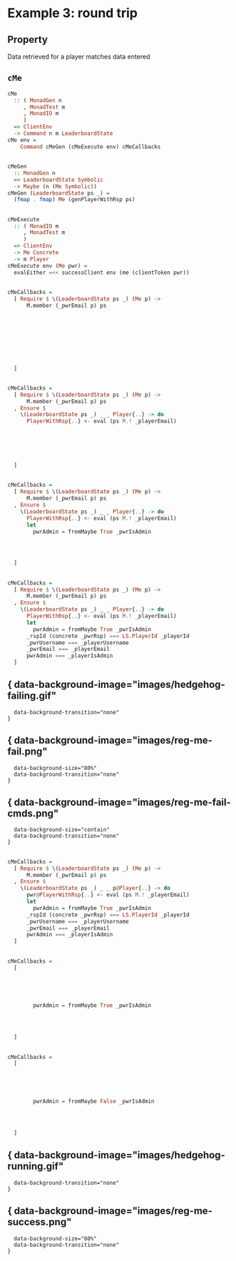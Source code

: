 # Example 3: round trip

## Property

Data retrieved for a player matches data entered

## `cMe`

```haskell
cMe
  :: ( MonadGen n
     , MonadTest m
     , MonadIO m
     )
  => ClientEnv
  -> Command n m LeaderboardState
cMe env =
    Command cMeGen (cMeExecute env) cMeCallbacks
```

##

```haskell
cMeGen
  :: MonadGen n
  => LeaderboardState Symbolic
  -> Maybe (n (Me Symbolic))
cMeGen (LeaderboardState ps _) =
  (fmap . fmap) Me (genPlayerWithRsp ps)
```

##

```haskell
cMeExecute
  :: ( MonadIO m
     , MonadTest m
     )
  => ClientEnv
  -> Me Concrete
  -> m Player
cMeExecute env (Me pwr) =
  evalEither =<< successClient env (me (clientToken pwr))
```

##

```haskell
cMeCallbacks =
  [ Require $ \(LeaderboardState ps _) (Me p) ->
      M.member (_pwrEmail p) ps









  ]
```

##

```haskell
cMeCallbacks =
  [ Require $ \(LeaderboardState ps _) (Me p) ->
      M.member (_pwrEmail p) ps
  , Ensure $
    \(LeaderboardState ps _) _ _ Player{..} -> do
      PlayerWithRsp{..} <- eval (ps M.! _playerEmail)






  ]
```

##

```haskell
cMeCallbacks =
  [ Require $ \(LeaderboardState ps _) (Me p) ->
      M.member (_pwrEmail p) ps
  , Ensure $
    \(LeaderboardState ps _) _ _ Player{..} -> do
      PlayerWithRsp{..} <- eval (ps M.! _playerEmail)
      let
        pwrAdmin = fromMaybe True _pwrIsAdmin




  ]
```

##

```haskell
cMeCallbacks =
  [ Require $ \(LeaderboardState ps _) (Me p) ->
      M.member (_pwrEmail p) ps
  , Ensure $
    \(LeaderboardState ps _) _ _ Player{..} -> do
      PlayerWithRsp{..} <- eval (ps M.! _playerEmail)
      let
        pwrAdmin = fromMaybe True _pwrIsAdmin
      _rspId (concrete _pwrRsp) === LS.PlayerId _playerId
      _pwrUsername === _playerUsername
      _pwrEmail === _playerEmail
      pwrAdmin === _playerIsAdmin
  ]
```

## { data-background-image="images/hedgehog-failing.gif"
      data-background-transition="none"
    }

## { data-background-image="images/reg-me-fail.png"
      data-background-size="80%"
      data-background-transition="none"
    }

## { data-background-image="images/reg-me-fail-cmds.png"
      data-background-size="contain"
      data-background-transition="none"
    }

##

```haskell
cMeCallbacks =
  [ Require $ \(LeaderboardState ps _) (Me p) ->
      M.member (_pwrEmail p) ps
  , Ensure $
    \(LeaderboardState ps _) _ _ p@Player{..} -> do
      pwr@PlayerWithRsp{..} <- eval (ps M.! _playerEmail)
      let
        pwrAdmin = fromMaybe True _pwrIsAdmin
      _rspId (concrete _pwrRsp) === LS.PlayerId _playerId
      _pwrUsername === _playerUsername
      _pwrEmail === _playerEmail
      pwrAdmin === _playerIsAdmin
  ]
```

##

```haskell
cMeCallbacks =
  [





        pwrAdmin = fromMaybe True _pwrIsAdmin




  ]
```

##

```haskell
cMeCallbacks =
  [





        pwrAdmin = fromMaybe False _pwrIsAdmin




  ]
```

## { data-background-image="images/hedgehog-running.gif"
      data-background-transition="none"
    }

## { data-background-image="images/reg-me-success.png"
      data-background-size="80%"
      data-background-transition="none"
    }

